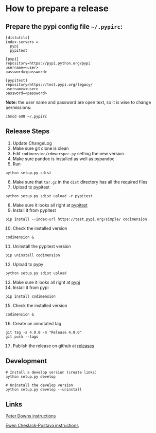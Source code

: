 # How to prepare a release

## Prepare the pypi config file `~/.pypirc`:

```
[distutils]
index-servers =
  pypi
  pypitest

[pypi]
repository=https://pypi.python.org/pypi
username=<user>
password=<password>

[pypitest]
repository=https://test.pypi.org/legacy/
username=<user>
password=<password>
```
**Note:** the user name and password are open text, so it is wise to change permissions:

```
chmod 600 ~/.pypirc
```

## Release Steps

1. Update ChangeLog
2. Make sure git clone is clean
3. Edit `codimension/cdmverspec.py` setting the new version
4. Make sure pandoc is installed as well as pypandoc
5. Run
```shell
python setup.py sdist
```
6. Make sure that `tar.gz` in the `dist` directory has all the required files
7. Upload to pypitest
```shell
python setup.py sdist upload -r pypitest
```
8. Make sure it looks all right at [pypitest](https://testpypi.python.org/pypi)
9. Install it from pypitest
```shell
pip install --index-url https://test.pypi.org/simple/ codimension
```
10. Check the installed version
```shell
codimension &
```
11. Uninstall the pypitest version
```shell
pip uninstall codimension
```
12. Upload to pypy
```shell
python setup.py sdist upload
```
13. Make sure it looks all right at [pypi](https://pypi.python.org/pypi)
14. Install it from pypi
```shell
pip install codimension
```
15. Check the installed version
```shell
codimension &
```
16. Create an annotated tag
```shell
git tag -a 4.0.0 -m "Release 4.0.0"
git push --tags
```
17. Publish the release on github at [releases](https://github.com/SergeySatskiy/codimension/releases)


## Development

```shell
# Install a develop version (create links)
python setup.py develop

# Uninstall the develop version
python setup.py develop --uninstall
```

## Links

[Peter Downs instructions](http://peterdowns.com/posts/first-time-with-pypi.html)

[Ewen Cheslack-Postava instructions](https://ewencp.org/blog/a-brief-introduction-to-packaging-python/)


